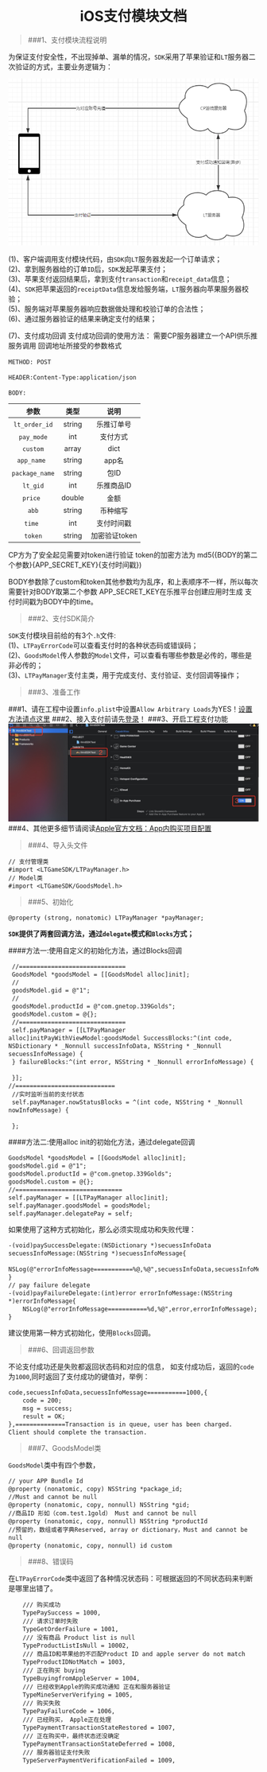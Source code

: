 <center><H1>iOS支付模块文档</h1></center>



>###1、支付模块流程说明

 为保证支付安全性，不出现掉单、漏单的情况，`SDK`采用了苹果验证和`LT`服务器二次验证的方式，主要业务逻辑为：
 
 ![demo1](https://github.com/dengfeng520/LTSDKDocument/blob/master/demo1.png?raw=true)

 
(1)、客户端调用支付模块代码，由`SDK`向`LT`服务器发起一个订单请求；<br>
(2)、拿到服务器给的订单`ID`后，`SDK`发起苹果支付；<br>
(3)、苹果支付返回结果后，拿到支付`transaction`和`receipt_data`信息；<br>
(4)、`SDK`把苹果返回的`receiptData`信息发给服务端，`LT`服务器向苹果服务器校验；<br>
(5)、服务端对苹果服务器响应数据做处理和校验订单的合法性；<br>
(6)、通过服务器验证的结果来确定支付的结果；<br>

(7)、支付成功回调
支付成功回调的使用方法：
需要CP服务器建立一个API供乐推服务调用
回调地址所接受的参数格式

`METHOD: POST`

`HEADER:Content-Type:application/json`

`BODY:`

|参数 | 类型    |  说明|
| :-------------:|:-------------:| :-----:|
|`lt_order_id` | string     | 乐推订单号 |
|`pay_mode`  | int | 支付方式 |
|`custom`| array | dict|自定义数据|
|`app_name `|string |app名|
|`package_name`|string|包ID|
|`lt_gid`|int|乐推商品ID|
|`price `|double|金额|
|`abb`|string|币种缩写|
|`time `|int |支付时间戳|
|`token`|string|加密验证token|

CP方为了安全起见需要对token进行验证
token的加密方法为
md5({BODY的第二个参数}{APP_SECRET_KEY}{支付时间戳})

BODY参数除了custom和token其他参数均为乱序，和上表顺序不一样，所以每次需要针对BODY取第二个参数
APP_SECRET_KEY在乐推平台创建应用时生成
支付时间戳为BODY中的time。



>###2、支付SDK简介

`SDK`支付模块目前给的有3个`.h`文件:<br>
(1)、`LTPayErrorCode`可以查看支付时的各种状态码或错误码；<br>
(2)、`GoodsModel`传人参数的`Model`文件，可以查看有哪些参数是必传的，哪些是非必传的；<br>
(3)、`LTPayManager`支付主类，用于完成支付、支付验证、支付回调等操作；

>###3、准备工作

###1、请在工程中设置`info.plist`中设置`Allow Arbitrary Loads`为YES！[设置方法请点这里](https://stackoverflow.com/questions/31254725/transport-security-has-blocked-a-cleartext-http)
###2、接入支付前请先[登录](https://dengfeng520.github.io/LTSDKDocument/LTGameSDK%E7%99%BB%E5%BD%95%E6%96%87%E6%A1%A3.html)！
###3、开启工程支付功能
![demo2](https://github.com/dengfeng520/LTSDKDocument/blob/master/demo2.jpeg?raw=true)
###4、其他更多细节请阅读[Apple官方文档：App内购买项目配置](https://help.apple.com/app-store-connect/#/devb57be10e7)

>###4、导入头文件

```
// 支付管理类
#import <LTGameSDK/LTPayManager.h>
// Model类
#import <LTGameSDK/GoodsModel.h>
```
>###5、初始化


```
@property (strong, nonatomic) LTPayManager *payManager;

```
**`SDK`提供了两套回调方法，通过`delegate`模式和`Blocks`方式；**

####方法一:使用自定义的初始化方法，通过Blocks回调

```
 //============================== 
 GoodsModel *goodsModel = [[GoodsModel alloc]init];
 // 
 goodsModel.gid = @"1";
 // 
 goodsModel.productId = @"com.gnetop.339Golds";
 goodsModel.custom = @{};
 //============================== 
 self.payManager = [[LTPayManager alloc]initPayWithViewModel:goodsModel SuccessBlocks:^(int code, NSDictionary * _Nonnull successInfoData, NSString * _Nonnull secuessInfoMessage) {
 } failureBlocks:^(int error, NSString * _Nonnull errorInfoMessage) {

 }];
//============================ 
 //实时监听当前的支付状态
 self.payManager.nowStatusBlocks = ^(int code, NSString * _Nonnull nowInfoMessage) {

 };

```
####方法二:使用alloc init的初始化方法，通过delegate回调

```
GoodsModel *goodsModel = [[GoodsModel alloc]init];
goodsModel.gid = @"1";
goodsModel.productId = @"com.gnetop.339Golds";
goodsModel.custom = @{};
//==============================
self.payManager = [[LTPayManager alloc]init];
self.payManager.goodsModel = goodsModel;
self.payManager.delegatePay = self;
```

如果使用了这种方式初始化，那么必须实现成功和失败代理：

```
-(void)paySuccessDelegate:(NSDictionary *)secuessInfoData secuessInfoMessage:(NSString *)secuessInfoMessage{
    NSLog(@"errorInfoMessage===========%@,%@",secuessInfoData,secuessInfoMessage);
}
// pay failure delegate
-(void)payFailureDelegate:(int)error errorInfoMessage:(NSString *)errorInfoMessage{
    NSLog(@"errorInfoMessage===========%d,%@",error,errorInfoMessage);
}

```

建议使用第一种方式初始化，使用`Blocks`回调。

>###6、回调返回参数

不论支付成功还是失败都返回状态码和对应的信息，
如支付成功后，返回的`code`为`1000`,同时返回了支付成功的键值对，举例：

```
code,secuessInfoData,secuessInfoMessage===========1000,{
    code = 200;
    msg = success;
    result = OK;
},==============Transaction is in queue, user has been charged.  Client should complete the transaction.
```

>###7、GoodsModel类

`GoodsModel`类中有四个参数，

```
// your APP Bundle Id
@property (nonatomic, copy) NSString *package_id;
//Must and cannot be null
@property (nonatomic, copy, nonnull) NSString *gid;
//商品ID 形如（com.test.1gold） Must and cannot be null
@property (nonatomic, copy, nonnull) NSString *productId
//预留的，数组或者字典Reserved, array or dictionary，Must and cannot be null
@property (nonatomic, copy, nonnull) id custom
```

>###8、错误码

在`LTPayErrorCode`类中返回了各种情况状态码：可根据返回的不同状态码来判断是哪里出错了。

```
    /// 购买成功
    TypePaySuccess = 1000,
    /// 请求订单时失败
    TypeGetOrderFailure = 1001,
    /// 没有商品 Product list is null
    TypeProductListIsNull = 10002,
    /// 商品ID和苹果给的不匹配Product ID and apple server do not match
    TypeProductIDNotMatch = 1003,
    /// 正在购买 buying
    TypeBuyingfromAppleServer = 1004,
    /// 已经收到Apple的购买成功通知 正在和服务器验证
    TypeMineServerVerifying = 1005,
    /// 购买失败
    TypePayFailureCode = 1006,
    /// 已经购买， Apple正在处理
    TypePaymentTransactionStateRestored = 1007,
    /// 正在购买中，最终状态还没确定
    TypePaymentTransactionStateDeferred = 1008,
    /// 服务器验证支付失败
    TypeServerPaymentVerificationFailed = 1009,  

```
